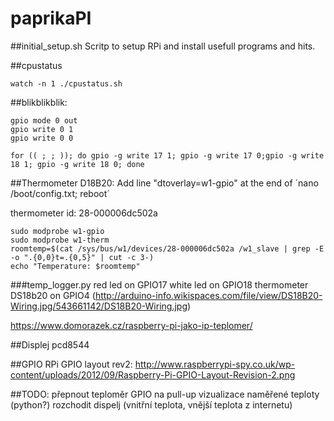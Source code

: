# paprikaPI


##initial_setup.sh
Scritp to setup RPi and install usefull programs and hits.

##cpustatus
```
watch -n 1 ./cpustatus.sh
```


##blikblikblik:
```
gpio mode 0 out
gpio write 0 1
gpio write 0 0

for (( ; ; )); do gpio -g write 17 1; gpio -g write 17 0;gpio -g write 18 1; gpio -g write 18 0; done
```

##Thermometer D18B20:
Add line "dtoverlay=w1-gpio" at the end of ´nano /boot/config.txt; reboot´

thermometer id: 28-000006dc502a
```
sudo modprobe w1-gpio
sudo modprobe w1-therm
roomtemp=$(cat /sys/bus/w1/devices/28-000006dc502a /w1_slave | grep -E -o ".{0,0}t=.{0,5}" | cut -c 3-)
echo "Temperature: $roomtemp"
```
###temp_logger.py
red led on GPIO17
white led on GPIO18
thermometer DS18b20 on GPIO4 (http://arduino-info.wikispaces.com/file/view/DS18B20-Wiring.jpg/543661142/DS18B20-Wiring.jpg)


https://www.domorazek.cz/raspberry-pi-jako-ip-teplomer/

##Displej
pcd8544

##GPIO
RPi GPIO layout rev2: http://www.raspberrypi-spy.co.uk/wp-content/uploads/2012/09/Raspberry-Pi-GPIO-Layout-Revision-2.png

##TODO:
přepnout teploměr GPIO na pull-up
vizualizace naměřené teploty (python?)
rozchodit dispelj (vnitřní teplota, vnější teplota z internetu)
